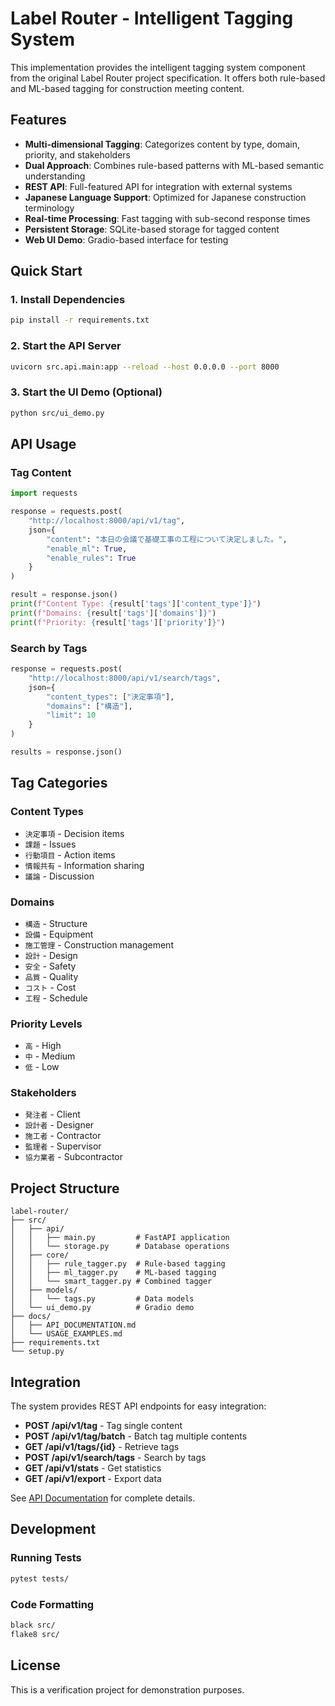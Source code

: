 # Label Router - Intelligent Tagging System

This implementation provides the intelligent tagging system component from the original Label Router project specification. It offers both rule-based and ML-based tagging for construction meeting content.

## Features

- **Multi-dimensional Tagging**: Categorizes content by type, domain, priority, and stakeholders
- **Dual Approach**: Combines rule-based patterns with ML-based semantic understanding
- **REST API**: Full-featured API for integration with external systems
- **Japanese Language Support**: Optimized for Japanese construction terminology
- **Real-time Processing**: Fast tagging with sub-second response times
- **Persistent Storage**: SQLite-based storage for tagged content
- **Web UI Demo**: Gradio-based interface for testing

## Quick Start

### 1. Install Dependencies

```bash
pip install -r requirements.txt
```

### 2. Start the API Server

```bash
uvicorn src.api.main:app --reload --host 0.0.0.0 --port 8000
```

### 3. Start the UI Demo (Optional)

```bash
python src/ui_demo.py
```

## API Usage

### Tag Content

```python
import requests

response = requests.post(
    "http://localhost:8000/api/v1/tag",
    json={
        "content": "本日の会議で基礎工事の工程について決定しました。",
        "enable_ml": True,
        "enable_rules": True
    }
)

result = response.json()
print(f"Content Type: {result['tags']['content_type']}")
print(f"Domains: {result['tags']['domains']}")
print(f"Priority: {result['tags']['priority']}")
```

### Search by Tags

```python
response = requests.post(
    "http://localhost:8000/api/v1/search/tags",
    json={
        "content_types": ["決定事項"],
        "domains": ["構造"],
        "limit": 10
    }
)

results = response.json()
```

## Tag Categories

### Content Types
- `決定事項` - Decision items
- `課題` - Issues
- `行動項目` - Action items
- `情報共有` - Information sharing
- `議論` - Discussion

### Domains
- `構造` - Structure
- `設備` - Equipment
- `施工管理` - Construction management
- `設計` - Design
- `安全` - Safety
- `品質` - Quality
- `コスト` - Cost
- `工程` - Schedule

### Priority Levels
- `高` - High
- `中` - Medium
- `低` - Low

### Stakeholders
- `発注者` - Client
- `設計者` - Designer
- `施工者` - Contractor
- `監理者` - Supervisor
- `協力業者` - Subcontractor

## Project Structure

```
label-router/
├── src/
│   ├── api/
│   │   ├── main.py         # FastAPI application
│   │   └── storage.py      # Database operations
│   ├── core/
│   │   ├── rule_tagger.py  # Rule-based tagging
│   │   ├── ml_tagger.py    # ML-based tagging
│   │   └── smart_tagger.py # Combined tagger
│   ├── models/
│   │   └── tags.py         # Data models
│   └── ui_demo.py          # Gradio demo
├── docs/
│   ├── API_DOCUMENTATION.md
│   └── USAGE_EXAMPLES.md
├── requirements.txt
└── setup.py
```

## Integration

The system provides REST API endpoints for easy integration:

- **POST /api/v1/tag** - Tag single content
- **POST /api/v1/tag/batch** - Batch tag multiple contents
- **GET /api/v1/tags/{id}** - Retrieve tags
- **POST /api/v1/search/tags** - Search by tags
- **GET /api/v1/stats** - Get statistics
- **GET /api/v1/export** - Export data

See [API Documentation](docs/API_DOCUMENTATION.md) for complete details.

## Development

### Running Tests

```bash
pytest tests/
```

### Code Formatting

```bash
black src/
flake8 src/
```

## License

This is a verification project for demonstration purposes.